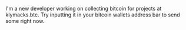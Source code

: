 I'm a new developer working on collecting bitcoin for projects at klymacks.btc. Try inputting it in your bitcoin wallets address bar to send some right now.
